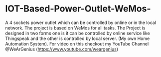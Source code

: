 # IOT-Based-Power-Outlet-WeMos-
A 4 sockets power outlet which can be controlled by online or in the local network. The project is based on WeMos for all tasks. The Project is designed in two forms one is it can be controlled by online service like Thingspeak and the other is controlled by local server. (My own Home Automation System).
For video on this checkout my YouTube Channel @WeArGenius (https://www.youtube.com/weargenius)

